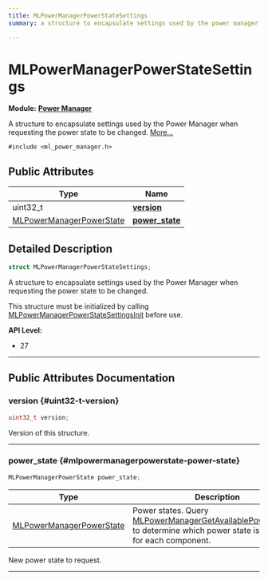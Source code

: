 ```yaml
---
title: MLPowerManagerPowerStateSettings
summary: a structure to encapsulate settings used by the power manager when requesting the power state to be changed. 

---
```


# MLPowerManagerPowerStateSettings

**Module:** **[Power Manager](/api-ref/api/Modules/group___power_manager/group___power_manager.md)**



A structure to encapsulate settings used by the Power Manager when requesting the power state to be changed.  [More...](#detailed-description)


`#include <ml_power_manager.h>`

## Public Attributes

| Type           | Name           |
| -------------- | -------------- |
| uint32_t | **[version](/api-ref/api/Modules/group___power_manager/struct_m_l_power_manager_power_state_settings.md#uint32-t-version)**  |
| [MLPowerManagerPowerState](/api-ref/api/Modules/group___power_manager/group___power_manager.md#enums-mlpowermanagerpowerstate) | **[power_state](/api-ref/api/Modules/group___power_manager/struct_m_l_power_manager_power_state_settings.md#mlpowermanagerpowerstate-power-state)**  |

## Detailed Description

```cpp
struct MLPowerManagerPowerStateSettings;
```

A structure to encapsulate settings used by the Power Manager when requesting the power state to be changed. 

This structure must be initialized by calling [MLPowerManagerPowerStateSettingsInit](/api-ref/api/Modules/group___power_manager/group___power_manager.md#void-mlpowermanagerpowerstatesettingsinit) before use.




**API Level:**
  * 27




-----------
## Public Attributes Documentation

### version {#uint32-t-version}

```cpp
uint32_t version;
```


Version of this structure. 





-----------

### power_state {#mlpowermanagerpowerstate-power-state}

```cpp
MLPowerManagerPowerState power_state;
```



| Type | Description |
|--|--|
| [MLPowerManagerPowerState](/api-ref/api/Modules/group___power_manager/group___power_manager.md#enums-mlpowermanagerpowerstate) | Power states. Query [MLPowerManagerGetAvailablePowerStates()](/api-ref/api/Modules/group___power_manager/group___power_manager.md#mlresult-mlpowermanagergetavailablepowerstates) to determine which power state is available for each component.  |


New power state to request. 





-----------

